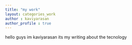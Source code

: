 ```yaml
---
title: "my work"
layout: categories_work
author : kaviyarasan
author_profile : true
---
```


hello guys im kaviyarasan its my writing about the tecnology